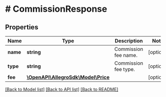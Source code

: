 # # CommissionResponse

## Properties

Name | Type | Description | Notes
------------ | ------------- | ------------- | -------------
**name** | **string** | Commission fee name. | [optional]
**type** | **string** | Commission fee type. | [optional]
**fee** | [**\OpenAPI\AllegroSdk\Model\Price**](Price.md) |  | [optional]

[[Back to Model list]](../../README.md#models) [[Back to API list]](../../README.md#endpoints) [[Back to README]](../../README.md)
